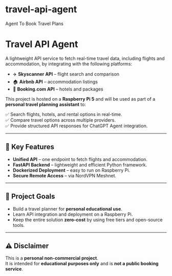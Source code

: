 # travel-api-agent
Agent To Book Travel Plans
# Travel API Agent

A lightweight API service to fetch real-time travel data, including flights and accommodation, by integrating with the following platforms:

- ✈️ **Skyscanner API** – flight search and comparison  
- 🏠 **Airbnb API** – accommodation listings  
- 🏨 **Booking.com API** – hotels and packages  

This project is hosted on a **Raspberry Pi 5** and will be used as part of a **personal travel planning assistant** to:

✅ Search flights, hotels, and rental options in real-time.  
✅ Compare travel options across multiple providers.  
✅ Provide structured API responses for ChatGPT Agent integration.  

---

## 🔹 Key Features
- **Unified API** – one endpoint to fetch flights and accommodation.  
- **FastAPI Backend** – lightweight and efficient Python framework.  
- **Dockerized Deployment** – easy to run on Raspberry Pi.  
- **Secure Remote Access** – via NordVPN Meshnet.  

---

## 🚀 Project Goals
- Build a travel planner for **personal educational use**.  
- Learn API integration and deployment on a Raspberry Pi.  
- Keep the entire solution **zero-cost** by using free tiers and open-source tools.

---

## ⚠️ Disclaimer
This is a **personal non-commercial project**.  
It is intended for **educational purposes only** and is **not a public booking service**.

